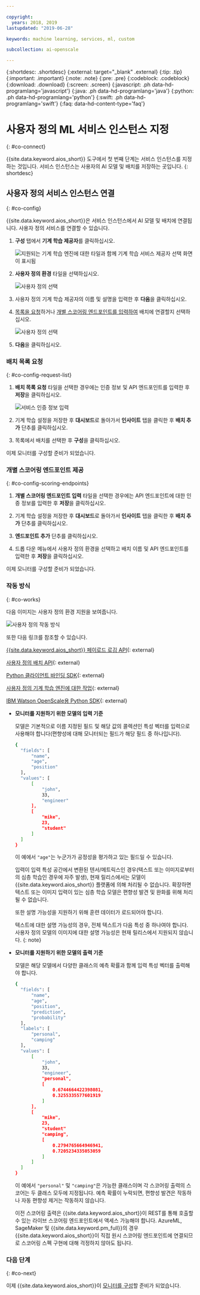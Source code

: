 ```yaml
---

copyright:
  years: 2018, 2019
lastupdated: "2019-06-28"

keywords: machine learning, services, ml, custom 

subcollection: ai-openscale

---
```


{:shortdesc: .shortdesc}
{:external: target="_blank" .external}
{:tip: .tip}
{:important: .important}
{:note: .note}
{:pre: .pre}
{:codeblock: .codeblock}
{:download: .download}
{:screen: .screen}
{:javascript: .ph data-hd-programlang='javascript'}
{:java: .ph data-hd-programlang='java'}
{:python: .ph data-hd-programlang='python'}
{:swift: .ph data-hd-programlang='swift'}
{:faq: data-hd-content-type='faq'}

# 사용자 정의 ML 서비스 인스턴스 지정
{: #co-connect}

{{site.data.keyword.aios_short}} 도구에서 첫 번째 단계는 서비스 인스턴스를 지정하는 것입니다. 서비스 인스턴스는 사용자의 AI 모델 및 배치를 저장하는 곳입니다.
{: shortdesc}

## 사용자 정의 서비스 인스턴스 연결
{: #co-config}

{{site.data.keyword.aios_short}}은 서비스 인스턴스에서 AI 모델 및 배치에 연결됩니다. 사용자 정의 서비스를 연결할 수 있습니다. 

1. **구성** 탭에서 **기계 학습 제공자**를 클릭하십시오. 

   ![지원되는 기계 학습 엔진에 대한 타일과 함께 기계 학습 서비스 제공자 선택 화면이 표시됨](images/wos-machine-learning-providers-selection.png)

2. **사용자 정의 환경** 타일을 선택하십시오. 

   ![사용자 정의 선택](images/ml-custom-provider.png)

3. 사용자 정의 기계 학습 제공자의 이름 및 설명을 입력한 후 **다음**을 클릭하십시오.  

4. [목록을 요청](/docs/services/ai-openscale?topic=ai-openscale-co-connect#co-config-request-list)하거나 [개별 스코어링 엔드포인트를 입력하여](/docs/services/ai-openscale?topic=ai-openscale-co-connect#co-config-scoring-endpoints) 배치에 연결할지 선택하십시오. 

   ![사용자 정의 선택](images/ml-custom-connect-deployments.png)
    
5. **다음**을 클릭하십시오.

### 배치 목록 요청
{: #co-config-request-list}

1. **배치 목록 요청** 타일을 선택한 경우에는 인증 정보 및 API 엔드포인트를 입력한 후 **저장**을 클릭하십시오. 

   ![서비스 인증 정보 입력](images/connect-custom-cred.png)

2. 기계 학습 설정을 저장한 후 **대시보드**로 돌아가서 **인사이트** 탭을 클릭한 후 **배치 추가** 단추를 클릭하십시오. 

3. 목록에서 배치를 선택한 후 **구성**을 클릭하십시오. 

이제 모니터를 구성할 준비가 되었습니다. 

### 개별 스코어링 엔드포인트 제공
{: #co-config-scoring-endpoints}

1. **개별 스코어링 엔드포인트 입력** 타일을 선택한 경우에는 API 엔드포인트에 대한 인증 정보를 입력한 후 **저장**을 클릭하십시오. 

2. 기계 학습 설정을 저장한 후 **대시보드**로 돌아가서 **인사이트** 탭을 클릭한 후 **배치 추가** 단추를 클릭하십시오. 

3. **엔드포인트 추가** 단추를 클릭하십시오. 

4. 드롭 다운 메뉴에서 사용자 정의 환경을 선택하고 배치 이름 및 API 엔드포인트를 입력한 후 **저장**을 클릭하십시오. 

이제 모니터를 구성할 준비가 되었습니다. 

### 작동 방식
{: #co-works}

다음 이미지는 사용자 정의 환경 지원을 보여줍니다. 

![사용자 정의 작동 방식](images/custom-how-works.png)

또한 다음 링크를 참조할 수 있습니다.

[{{site.data.keyword.aios_short}} 페이로드 로깅 API](https://{DomainName}/apidocs/ai-openscale#publish-scoring-payload){: external}

[사용자 정의 배치 API](https://aiopenscale-custom-deployement-spec.mybluemix.net/){: external}

[Python 클라이언트 바인딩 SDK](http://ai-openscale-python-client.mybluemix.net/#bindings){: external}

[사용자 정의 기계 학습 엔진에 대한 작업](https://github.com/pmservice/ai-openscale-tutorials/blob/master/notebooks/AI%20OpenScale%20and%20Custom%20ML%20Engine.ipynb){: external}

[IBM Watson OpenScale용 Python SDK](https://pypi.org/project/ibm-ai-openscale/){: external}

- **모니터를 지원하기 위한 모델의 입력 기준**

  모델은 기본적으로 이름 지정된 필드 및 해당 값의 콜렉션인 특성 벡터를 입력으로 사용해야 합니다(편향성에 대해 모니터되는 필드가 해당 필드 중 하나입니다).

  ```bash
  {
    "fields": [
        "name",
        "age",
        "position"
    ],
    "values": [
        [
            "john",
            33,
            "engineer"
        ],
        [
            "mike",
            23,
            "student"
        ]
    ]
  }
  ```

  이 예에서 `"age"`는 누군가가 공정성을 평가하고 있는 필드일 수 있습니다.

  입력이 입력 특성 공간에서 변환된 텐서/메트릭스인 경우(텍스트 또는 이미지로부터의 심층 학습인 경우에 자주 발생), 현재 릴리스에서는 모델이 {{site.data.keyword.aios_short}} 플랫폼에 의해 처리될 수 없습니다. 확장하면 텍스트 또는 이미지 입력이 있는 심층 학습 모델은 편향성 발견 및 완화를 위해 처리될 수 없습니다.

  또한 설명 가능성을 지원하기 위해 훈련 데이터가 로드되어야 합니다.

  텍스트에 대한 설명 가능성의 경우, 전체 텍스트가 다음 특성 중 하나여야 합니다. 사용자 정의 모델의 이미지에 대한 설명 가능성은 현재 릴리스에서 지원되지 않습니다.
  {: note}

- **모니터를 지원하기 위한 모델의 출력 기준**

  모델은 해당 모델에서 다양한 클래스의 예측 확률과 함께 입력 특성 벡터를 출력해야 합니다.

  ```bash
  {
    "fields": [
        "name",
        "age",
        "position",
        "prediction",
        "probability"
    ],
    "labels": [
        "personal",
        "camping"
    ],
    "values": [
        [
            "john",
            33,
            "engineer",
            "personal",
            [
                0.6744664422398081,
                0.3255335577601919
            ]
        ],
        [
            "mike",
            23,
            "student"
            "camping",
            [
                0.2794765664946941,
                0.7205234335053059
            ]
        ]
    ]
  }
  ```

  이 예에서 `"personal"` 및 `"camping"`은 가능한 클래스이며 각 스코어링 출력의 스코어는 두 클래스 모두에 지정됩니다. 예측 확률이 누락되면, 편향성 발견은 작동하나 자동 편향성 제거는 작동하지 않습니다.

  이전 스코어링 출력은 {{site.data.keyword.aios_short}}이 REST를 통해 호출할 수 있는 라이브 스코어링 엔드포인트에서 액세스 가능해야 합니다. AzureML, SageMaker 및 {{site.data.keyword.pm_full}}의 경우 {{site.data.keyword.aios_short}}이 직접 원시 스코어링 엔드포인트에 연결되므로 스코어링 스펙 구현에 대해 걱정하지 않아도 됩니다. 

### 다음 단계
{: #co-next}

이제 {{site.data.keyword.aios_short}}이 [모니터를 구성](/docs/services/ai-openscale?topic=ai-openscale-mo-config)할 준비가 되었습니다. 
